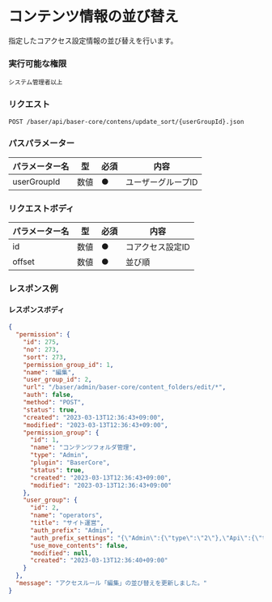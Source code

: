 # コンテンツ情報の並び替え

指定したコアクセス設定情報の並び替えを行います。

### 実行可能な権限
```
システム管理者以上
```
 
### リクエスト
```
POST /baser/api/baser-core/contens/update_sort/{userGroupId}.json
``` 
### パスパラメーター

| パラメーター名   | 型   | 必須  | 内容         |
|-----------|-----|-----|------------|
| userGroupId        | 数値  | ●   | ユーザーグループID |

### リクエストボディ

| パラメーター名       | 型     | 必須    | 内容                                                 |
|---------------|-------|-------|----------------------------------------------------|
| id | 数値   | ●     | コアクセス設定ID                                            |
| offset         | 数値 | ●     | 並び順 |

### レスポンス例
#### レスポンスボディ
```json
{
  "permission": {
    "id": 275,
    "no": 273,
    "sort": 273,
    "permission_group_id": 1,
    "name": "編集",
    "user_group_id": 2,
    "url": "/baser/admin/baser-core/content_folders/edit/*",
    "auth": false,
    "method": "POST",
    "status": true,
    "created": "2023-03-13T12:36:43+09:00",
    "modified": "2023-03-13T12:36:43+09:00",
    "permission_group": {
      "id": 1,
      "name": "コンテンツフォルダ管理",
      "type": "Admin",
      "plugin": "BaserCore",
      "status": true,
      "created": "2023-03-13T12:36:43+09:00",
      "modified": "2023-03-13T12:36:43+09:00"
    },
    "user_group": {
      "id": 2,
      "name": "operators",
      "title": "サイト運営",
      "auth_prefix": "Admin",
      "auth_prefix_settings": "{\"Admin\":{\"type\":\"2\"},\"Api\":{\"type\":\"2\"}}",
      "use_move_contents": false,
      "modified": null,
      "created": "2023-03-13T12:36:40+09:00"
    }
  },
  "message": "アクセスルール「編集」の並び替えを更新しました。"
}

```
